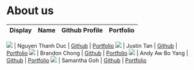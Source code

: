 # About us

Display | Name | Github Profile | Portfolio 
--------|:----:|:--------------:|:---------:

![](https://via.placeholder.com/100.png?text=Photo) | Nguyen Thanh Duc | [Github](https://github.com/thanhduc2000) | [Portfolio](docs/team/ducng.md)
![](https://via.placeholder.com/100.png?text=Photo) | Justin Tan | [Github](https://github.com/JustinnT) | [Portfolio](docs/team/johndoe.md)
![](https://via.placeholder.com/100.png?text=Photo) | Brandon Chong | [Github](https://github.com/brandoncjh) | [Portfolio](https://linkedin.com/in/brandoncjh)
![](https://via.placeholder.com/100.png?text=Photo) | Andy Aw Bo Yang | [Github](https://github.com/andy-aw-why) | [Portfolio](docs/team/johndoe.md)
![](https://via.placeholder.com/100.png?text=Photo) | Samantha Goh | [Github](https://github.com/yukilite) | [Portfolio](docs/team/yukilite.md)

